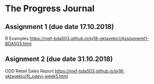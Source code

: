 # The Progress Journal

## Assignment 1 (due date 17.10.2018)

R Examples <https://mef-bda503.github.io/pj18-oktayekici/Assisgnemt1-BDA503.html>

## Asignment 2 (due date 31.10.2018)

ODD Retail Sales Report <https://mef-bda503.github.io/pj18-oktayekici/R_odevi-week5.html>
